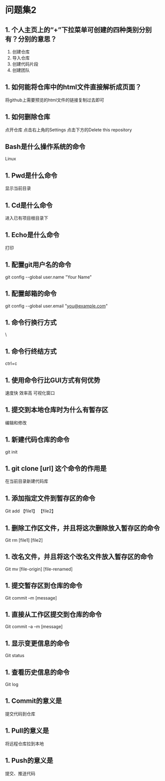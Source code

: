 # 问题集2
## 1. 个人主页上的“+”下拉菜单可创建的四种类别分别有？分别的意思？
1. 创建仓库 
2. 导入仓库
3. 创建代码片段 
4. 创建团队  
## 1. 如何能将仓库中的html文件直接解析成页面？

将github上需要预览的html文件的链接复制过去即可
## 1. 如何删除仓库

点开仓库 点击右上角的Settings  点击下方的Delete this repository 
## Bash是什么操作系统的命令

Linux
## 1. Pwd是什么命令

显示当前目录 
## 1. Cd是什么命令

进入已有项目根目录下
## 1. Echo是什么命令

打印
## 1. 配置git用户名的命令

git config --global user.name "Your Name"
## 1. 配置邮箱的命令

git config --global user.email "you@example.com"
## 1. 命令行换行方式

\
## 1. 命令行终结方式

ctrl+c
## 1. 使用命令行比GUI方式有何优势

速度快  效率高 可视化窗口  
## 1. 提交到本地仓库时为什么有暂存区

编辑和修改
## 1. 新建代码仓库的命令

git init
## 1. git clone [url] 这个命令的作用是

在当前目录新建代码库
## 1. 添加指定文件到暂存区的命令

Git add 【file1】 【file2】
## 1. 删除工作区文件，并且将这次删除放入暂存区的命令

Git rm [file1] [file2]
## 1. 改名文件，并且将这个改名文件放入暂存区的命令

Git mv [file-origin] [file-renamed]
## 1. 提交暂存区到仓库的命令

Git commit –m [message]
## 1. 直接从工作区提交到仓库的命令

Git commit –a –m [message]
## 1. 显示变更信息的命令

Git status
## 1. 查看历史信息的命令

Git log
## 1. Commit的意义是

提交代码到仓库
## 1. Pull的意义是

将远程仓库拉到本地
## 1. Push的意义是

提交、推送代码
